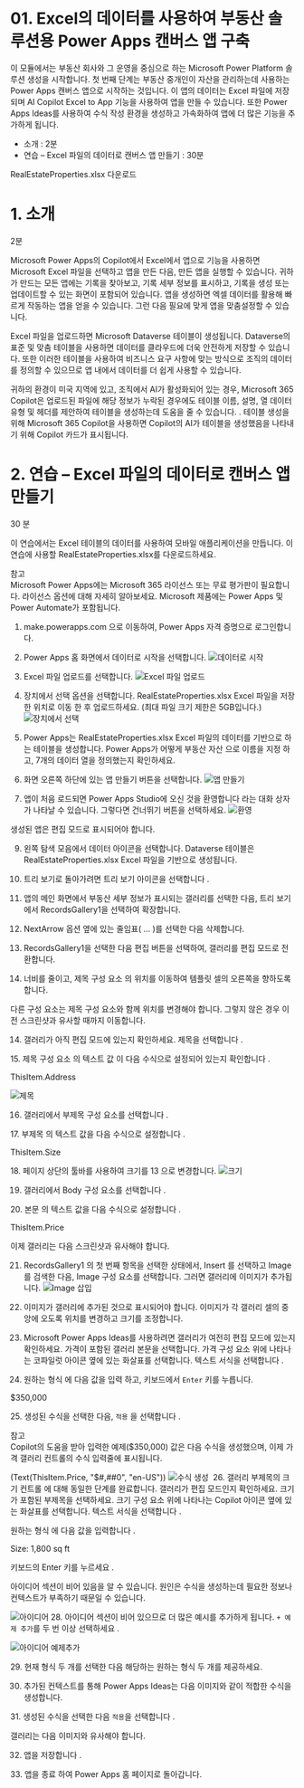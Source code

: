 # 01. Excel의 데이터를 사용하여 부동산 솔루션용 Power Apps 캔버스 앱 구축

이 모듈에서는 부동산 회사와 그 운영을 중심으로 하는 Microsoft Power Platform 솔루션 생성을 시작합니다. 첫 번째 단계는 부동산 중개인이 자산을 관리하는데 사용하는 Power Apps 캔버스 앱으로 시작하는 것입니다. 이 앱의 데이터는 Excel 파일에 저장되며 AI Copilot Excel to App 기능을 사용하여 앱을 만들 수 있습니다. 또한 Power Apps Ideas를 사용하여 수식 작성 환경을 생성하고 가속화하여 앱에 더 많은 기능을 추가하게 됩니다.

- 소개 : 2분
- 연습 – Excel 파일의 데이터로 캔버스 앱 만들기 : 30분

RealEstateProperties.xlsx 다운로드


# 1. 소개
2분

Microsoft Power Apps의 Copilot에서 Excel에서 앱으로 기능을 사용하면 Microsoft Excel 파일을 선택하고 앱을 만든 다음, 만든 앱을 실행할 수 있습니다. 귀하가 만드는 모든 앱에는 기록을 찾아보고, 기록 세부 정보를 표시하고, 기록을 생성 또는 업데이트할 수 있는 화면이 포함되어 있습니다. 앱을 생성하면 엑셀 데이터를 활용해 빠르게 작동하는 앱을 얻을 수 있습니다. 그런 다음 필요에 맞게 앱을 맞춤설정할 수 있습니다.

Excel 파일을 업로드하면 Microsoft Dataverse 테이블이 생성됩니다. Dataverse의 표준 및 맞춤 테이블을 사용하면 데이터를 클라우드에 더욱 안전하게 저장할 수 있습니다. 또한 이러한 테이블을 사용하여 비즈니스 요구 사항에 맞는 방식으로 조직의 데이터를 정의할 수 있으므로 앱 내에서 데이터를 더 쉽게 사용할 수 있습니다.

귀하의 환경이 미국 지역에 있고, 조직에서 AI가 활성화되어 있는 경우, Microsoft 365 Copilot은 업로드된 파일에 해당 정보가 누락된 경우에도 테이블 이름, 설명, 열 데이터 유형 및 헤더를 제안하여 테이블을 생성하는데 도움을 줄 수 있습니다. . 테이블 생성을 위해 Microsoft 365 Copilot을 사용하면 Copilot의 AI가 테이블을 생성했음을 나타내기 위해 Copilot 카드가 표시됩니다.

# 2. 연습 – Excel 파일의 데이터로 캔버스 앱 만들기
30 분

이 연습에서는 Excel 테이블의 데이터를 사용하여 모바일 애플리케이션을 만듭니다. 이 연습에 사용할 RealEstateProperties.xlsx를 다운로드하세요.


참고   
Microsoft Power Apps에는 Microsoft 365 라이선스 또는 무료 평가판이 필요합니다. 라이선스 옵션에 대해 자세히 알아보세요. Microsoft 제품에는 Power Apps 및 Power Automate가 포함됩니다.

1. make.powerapps.com 으로 이동하여, Power Apps 자격 증명으로 로그인합니다.

2. Power Apps 홈 화면에서 데이터로 시작을 선택합니다.
![데이터로 시작](Images/app-building-01.png)

3. Excel 파일 업로드를 선택합니다.
![Excel 파일 업로드](Images/app-building-02.png)

4. 장치에서 선택 옵션을 선택합니다. RealEstateProperties.xlsx Excel 파일을 저장한 위치로 이동 한 후 업로드하세요. (최대 파일 크기 제한은 5GB입니다.)
![장치에서 선택](Images/app-building-03.png)

5. Power Apps는 RealEstateProperties.xlsx Excel 파일의 데이터를 기반으로 하는 테이블을 생성합니다. Power Apps가 어떻게 부동산 자산 으로 이름을 지정 하고, 7개의 데이터 열을 정의했는지 확인하세요.

6. 화면 오른쪽 하단에 있는 앱 만들기 버튼을 선택합니다.
![앱 만들기](Images/app-building-04.png)

7. 앱이 처음 로드되면 Power Apps Studio에 오신 것을 환영합니다 라는 대화 상자가 나타날 수 있습니다. 그렇다면 건너뛰기 버튼을 선택하세요.
![환영](Images/app-building-05.png)

​생성된 앱은 편집 모드로 표시되어야 합니다.

9. 왼쪽 탐색 모음에서 데이터 아이콘을 선택합니다. Dataverse 테이블은 RealEstateProperties.xlsx Excel 파일을 기반으로 생성됩니다.

10. 트리 보기로 돌아가려면 트리 보기 아이콘을 선택합니다 .

11. 앱의 메인 화면에서 부동산 세부 정보가 표시되는 갤러리를 선택한 다음, 트리 보기에서 RecordsGallery1을 선택하여 확장합니다.

12. NextArrow 옵션 옆에 있는 줄임표( ... )를 선택한 다음 삭제합니다.

13. RecordsGallery1을 선택한 다음 편집 버튼을 선택하여, 갤러리를 편집 모드로 전환합니다.

14. 너비를 줄이고, 제목 구성 요소 의 위치를 이동하여 템플릿 셀의 오른쪽을 향하도록 합니다.

다른 구성 요소는 제목 구성 요소와 함께 위치를 변경해야 합니다. 그렇지 않은 경우 이전 스크린샷과 유사할 때까지 이동합니다.

14. 갤러리가 아직 편집 모드에 있는지 확인하세요. 제목을 선택합니다 .

​15. 제목 구성 요소 의 텍스트 값 이 다음 수식으로 설정되어 있는지 확인합니다 .

​ThisItem.Address

![제목](Images/app-building-06.png)

16. 갤러리에서 부제목 구성 요소를 선택합니다 .

​17. 부제목 의 텍스트 값을 다음 수식으로 설정합니다 .

​ThisItem.Size

​18. 페이지 상단의 툴바를 사용하여 크기를 13 으로 변경합니다.
![크기](Images/app-building-07.png)

19. 갤러리에서 Body 구성 요소를 선택합니다 .

​20. 본문 의 텍스트 값을 다음 수식으로 설정합니다 .

​ThisItem.Price

이제 갤러리는 다음 스크린샷과 유사해야 합니다.

21. RecordsGallery1 의 첫 번째 항목을 선택한 상태에서, Insert 를 선택하고 Image 를 검색한 다음, Image 구성 요소를 선택합니다. 그러면 갤러리에 이미지가 추가됩니다.
![Image 삽입](Images/app-building-08.png)

22. 이미지가 갤러리에 추가된 것으로 표시되어야 합니다. 이미지가 각 갤러리 셀의 중앙에 오도록 위치를 변경하고 크기를 조정합니다.

23. Microsoft Power Apps Ideas를 사용하려면 갤러리가 여전히 편집 모드에 있는지 확인하세요. 가격이 포함된 갤러리 본문을 선택합니다. 가격 구성 요소 위에 나타나는 코파일럿 아이콘 옆에 있는 화살표를 선택합니다. 텍스트 서식을 선택합니다 .

24. 원하는 형식 에 다음 값을 입력 하고, 키보드에서 ```Enter``` 키를 누릅니다.

​$350,000

​25. 생성된 수식을 선택한 다음, ```적용``` 을 선택합니다 .

​참고   
Copilot의 도움을 받아 입력한 예제($350,000) 값은 다음 수식을 생성했으며, 이제 가격 갤러리 컨트롤의 수식 입력줄에 표시됩니다.

​(Text(ThisItem.Price, "$#,##0", "en-US"))
![수식 생성](Images/app-building-09.png)
​
26. 갤러리 부제목의 크기 컨트롤 에 대해 동일한 단계를 완료합니다. 갤러리가 편집 모드인지 확인하세요. 크기가 포함된 부제목을 선택하세요. 크기 구성 요소 위에 나타나는 Copilot 아이콘 옆에 있는 화살표를 선택합니다. 텍스트 서식을 선택합니다 .

원하는 형식 에 다음 값을 입력합니다 .

Size: 1,800 sq ft

키보드의 Enter 키를 누르세요 .

아이디어 섹션이 비어 있음을 알 수 있습니다. 원인은 수식을 생성하는데 필요한 정보나 컨텍스트가 부족하기 때문일 수 있습니다.

![아이디어](Images/app-building-10-1.png)
28. 아이디어 섹션이 비어 있으므로 더 많은 예시를 추가하게 됩니다. ```+ 예제 추가```를 두 번 이상 선택하세요 .

![아이디어 예제추가](Images/app-building-10-2.gif)

​29. 현재 형식 두 개를 선택한 다음 해당하는 원하는 형식 두 개를 제공하세요.

30. 추가된 컨텍스트를 통해 Power Apps Ideas는 다음 이미지와 같이 적합한 수식을 생성합니다.

​31. 생성된 수식을 선택한 다음 ```적용```을 선택합니다 .

갤러리는 다음 이미지와 유사해야 합니다.

32. 앱을 저장합니다 .

​33. 앱을 종료 하여 Power Apps 홈 페이지로 돌아갑니다.
